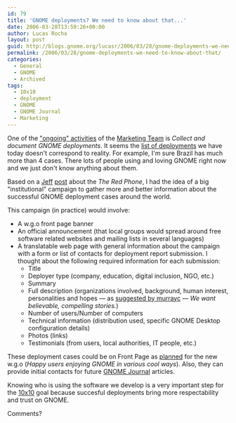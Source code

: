 ```yaml
---
id: 79
title: 'GNOME deployments? We need to know about that...'
date: 2006-03-28T13:59:26+00:00
author: Lucas Rocha
layout: post
guid: http://blogs.gnome.org/lucasr/2006/03/28/gnome-deployments-we-need-to-know-about-that/
permalink: /2006/03/28/gnome-deployments-we-need-to-know-about-that/
categories:
  - General
  - GNOME
  - Archived
tags:
  - 10x10
  - deployment
  - GNOME
  - GNOME Journal
  - Marketing
---
```

One of the ["ongoing"
activities](http://live.gnome.org/MarketingTeam#head-79f0ca0acda884f1befbe63ba5063339f0ba56af)
of the [Marketing Team](http://live.gnome.org/MarketingTeam) is _Collect and
document GNOME deployments_. It seems the [list of
deployments](http://live.gnome.org/MarketingTeam/GnomeDeployments) we have
today doesn't correspond to reality. For example, I'm sure Brazil has much more
than 4 cases. There lots of people using and loving GNOME right now and we just
don't know anything about them.

Based on a [Jeff](http://perkypants.org)
[post](http://perkypants.org/blog/2006/03/04/the-red-phone/) about the _The Red
Phone_, I had the idea of a big "institutional" campaign to gather more and
better information about the successful GNOME deployment cases around the
world.

This campaign (in practice) would involve:

  * A w.g.o front page banner
  * An official announcement (that local groups would spread around free
  software related websites and mailing lists in several languages)
  * A translatable web page with general information about the campaign with a
  form or list of contacts for deployment report submission. I thought about
  the following required information for each submission:
      * Title
      * Deployer type (company, education, digital inclusion, NGO, etc.)
      * Summary
      * Full description (organizations involved, background, human interest,
      personalities and hopes — as [suggested by
      murrayc](http://live.gnome.org/MarketingTeam/GnomeDeployments)
      — _We want believable, compelling stories._)
      * Number of users/Number of computers
      * Technical information (distribution used, specific GNOME Desktop configuration details)
      * Photos (links)
      * Testimonials (from users, local authorities, IT people, etc.)

These deployment cases could be on Front Page as
[planned](http://live.gnome.org/GnomeWeb) for the new w.g.o (_Happy users
enjoying GNOME in various cool ways_). Also, they can provide initial contacts
for future [GNOME Journal](http://www.gnomejournal.org/) articles.

Knowing who is using the software we develop is a very important step for the
[10x10](http://live.gnome.org/10x10) goal because succesful deployments
bring more respectability and trust on GNOME.

Comments?
